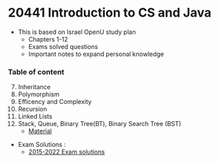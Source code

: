 # 20441 Introduction to CS and Java
 
* This is based on Israel OpenU study plan
    - Chapters 1-12
    - Exams solved questions
    - Important notes to expand personal knowledge

### Table of content
7. Inheritance
8. Polymorphism
9. Efficency and Complexity
10. Recursion
11. Linked Lists
12. Stack, Queue, Binary Tree(BT), Binary Search Tree (BST)
    - [Material](/Material/)


* Exam Solutions :
    - [2015-2022 Exam solutions](/Exams/)